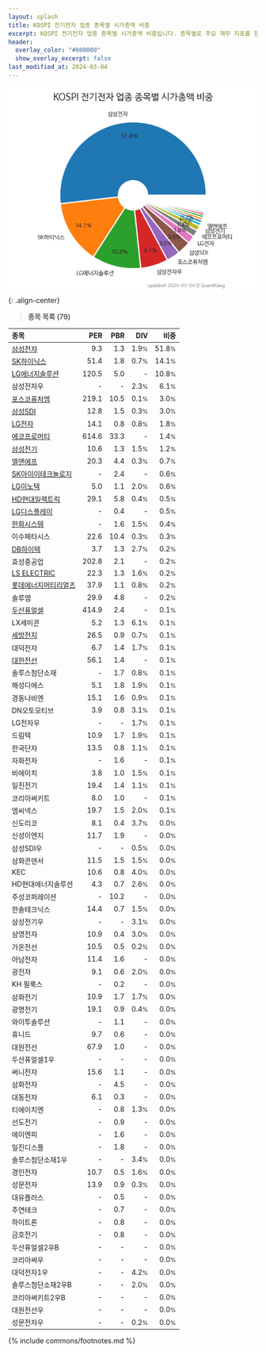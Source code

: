 ```yaml
---
layout: splash
title: KOSPI 전기전자 업종 종목별 시가총액 비중
excerpt: KOSPI 전기전자 업종 종목별 시가총액 비중입니다. 종목별로 주요 재무 지표를 함께 표시합니다.
header:
  overlay_color: "#800000"
  show_overlay_excerpt: false
last_modified_at: 2024-03-04
---
```



![KOSPI 전기전자 업종 종목별 시가총액 비중](/stats/sector/images/kospi_업종_전기전자_종목.png){: .align-center}


> **종목 목록 (79)**<a id="list"></a>

| **종목** | **PER** | **PBR** | **DIV** | **비중** |
| :------- | ------: | ------: | ------: | -------: |
| [삼성전자](/005930/) | 9.3 | 1.3 | 1.9<small>%</small> | 51.8<small>%</small> |
| [SK하이닉스](/000660/) | 51.4 | 1.8 | 0.7<small>%</small> | 14.1<small>%</small> |
| [LG에너지솔루션](/373220/) | 120.5 | 5.0 | - | 10.8<small>%</small> |
| 삼성전자우 | - | - | 2.3<small>%</small> | 6.1<small>%</small> |
| [포스코퓨처엠](/003670/) | 219.1 | 10.5 | 0.1<small>%</small> | 3.0<small>%</small> |
| [삼성SDI](/006400/) | 12.8 | 1.5 | 0.3<small>%</small> | 3.0<small>%</small> |
| [LG전자](/066570/) | 14.1 | 0.8 | 0.8<small>%</small> | 1.8<small>%</small> |
| [에코프로머티](/450080/) | 614.6 | 33.3 | - | 1.4<small>%</small> |
| [삼성전기](/009150/) | 10.6 | 1.3 | 1.5<small>%</small> | 1.2<small>%</small> |
| [엘앤에프](/066970/) | 20.3 | 4.4 | 0.3<small>%</small> | 0.7<small>%</small> |
| [SK아이이테크놀로지](/361610/) | - | 2.4 | - | 0.6<small>%</small> |
| [LG이노텍](/011070/) | 5.0 | 1.1 | 2.0<small>%</small> | 0.6<small>%</small> |
| [HD현대일렉트릭](/267260/) | 29.1 | 5.8 | 0.4<small>%</small> | 0.5<small>%</small> |
| [LG디스플레이](/034220/) | - | 0.4 | - | 0.5<small>%</small> |
| [한화시스템](/272210/) | - | 1.6 | 1.5<small>%</small> | 0.4<small>%</small> |
| 이수페타시스 | 22.6 | 10.4 | 0.3<small>%</small> | 0.3<small>%</small> |
| [DB하이텍](/000990/) | 3.7 | 1.3 | 2.7<small>%</small> | 0.2<small>%</small> |
| 효성중공업 | 202.8 | 2.1 | - | 0.2<small>%</small> |
| [LS ELECTRIC](/010120/) | 22.3 | 1.3 | 1.6<small>%</small> | 0.2<small>%</small> |
| [롯데에너지머티리얼즈](/020150/) | 37.9 | 1.1 | 0.8<small>%</small> | 0.2<small>%</small> |
| 솔루엠 | 29.9 | 4.8 | - | 0.2<small>%</small> |
| [두산퓨얼셀](/336260/) | 414.9 | 2.4 | - | 0.1<small>%</small> |
| LX세미콘 | 5.2 | 1.3 | 6.1<small>%</small> | 0.1<small>%</small> |
| [세방전지](/004490/) | 26.5 | 0.9 | 0.7<small>%</small> | 0.1<small>%</small> |
| 대덕전자 | 6.7 | 1.4 | 1.7<small>%</small> | 0.1<small>%</small> |
| [대한전선](/001440/) | 56.1 | 1.4 | - | 0.1<small>%</small> |
| 솔루스첨단소재 | - | 1.7 | 0.8<small>%</small> | 0.1<small>%</small> |
| 해성디에스 | 5.1 | 1.8 | 1.9<small>%</small> | 0.1<small>%</small> |
| 경동나비엔 | 15.1 | 1.6 | 0.9<small>%</small> | 0.1<small>%</small> |
| DN오토모티브 | 3.9 | 0.8 | 3.1<small>%</small> | 0.1<small>%</small> |
| LG전자우 | - | - | 1.7<small>%</small> | 0.1<small>%</small> |
| 드림텍 | 10.9 | 1.7 | 1.9<small>%</small> | 0.1<small>%</small> |
| 한국단자 | 13.5 | 0.8 | 1.1<small>%</small> | 0.1<small>%</small> |
| 자화전자 | - | 1.6 | - | 0.1<small>%</small> |
| 비에이치 | 3.8 | 1.0 | 1.5<small>%</small> | 0.1<small>%</small> |
| 일진전기 | 19.4 | 1.4 | 1.1<small>%</small> | 0.1<small>%</small> |
| 코리아써키트 | 8.0 | 1.0 | - | 0.1<small>%</small> |
| 엠씨넥스 | 19.7 | 1.5 | 2.0<small>%</small> | 0.1<small>%</small> |
| 신도리코 | 8.1 | 0.4 | 3.7<small>%</small> | 0.0<small>%</small> |
| 신성이엔지 | 11.7 | 1.9 | - | 0.0<small>%</small> |
| 삼성SDI우 | - | - | 0.5<small>%</small> | 0.0<small>%</small> |
| 삼화콘덴서 | 11.5 | 1.5 | 1.5<small>%</small> | 0.0<small>%</small> |
| KEC | 10.6 | 0.8 | 4.0<small>%</small> | 0.0<small>%</small> |
| HD현대에너지솔루션 | 4.3 | 0.7 | 2.6<small>%</small> | 0.0<small>%</small> |
| 주성코퍼레이션 | - | 10.2 | - | 0.0<small>%</small> |
| 한솔테크닉스 | 14.4 | 0.7 | 1.5<small>%</small> | 0.0<small>%</small> |
| 삼성전기우 | - | - | 3.1<small>%</small> | 0.0<small>%</small> |
| 삼영전자 | 10.9 | 0.4 | 3.0<small>%</small> | 0.0<small>%</small> |
| 가온전선 | 10.5 | 0.5 | 0.2<small>%</small> | 0.0<small>%</small> |
| 아남전자 | 11.4 | 1.6 | - | 0.0<small>%</small> |
| 광전자 | 9.1 | 0.6 | 2.0<small>%</small> | 0.0<small>%</small> |
| KH 필룩스 | - | 0.2 | - | 0.0<small>%</small> |
| 삼화전기 | 10.9 | 1.7 | 1.7<small>%</small> | 0.0<small>%</small> |
| 광명전기 | 19.1 | 0.9 | 0.4<small>%</small> | 0.0<small>%</small> |
| 와이투솔루션 | - | 1.1 | - | 0.0<small>%</small> |
| 휴니드 | 9.7 | 0.6 | - | 0.0<small>%</small> |
| 대원전선 | 67.9 | 1.0 | - | 0.0<small>%</small> |
| 두산퓨얼셀1우 | - | - | - | 0.0<small>%</small> |
| 써니전자 | 15.6 | 1.1 | - | 0.0<small>%</small> |
| 삼화전자 | - | 4.5 | - | 0.0<small>%</small> |
| 대동전자 | 6.1 | 0.3 | - | 0.0<small>%</small> |
| 티에이치엔 | - | 0.8 | 1.3<small>%</small> | 0.0<small>%</small> |
| 선도전기 | - | 0.9 | - | 0.0<small>%</small> |
| 에이엔피 | - | 1.6 | - | 0.0<small>%</small> |
| 일진디스플 | - | 1.8 | - | 0.0<small>%</small> |
| 솔루스첨단소재1우 | - | - | 3.4<small>%</small> | 0.0<small>%</small> |
| 경인전자 | 10.7 | 0.5 | 1.6<small>%</small> | 0.0<small>%</small> |
| 성문전자 | 13.9 | 0.9 | 0.3<small>%</small> | 0.0<small>%</small> |
| 대유플러스 | - | 0.5 | - | 0.0<small>%</small> |
| 주연테크 | - | 0.7 | - | 0.0<small>%</small> |
| 하이트론 | - | 0.8 | - | 0.0<small>%</small> |
| 금호전기 | - | 0.8 | - | 0.0<small>%</small> |
| 두산퓨얼셀2우B | - | - | - | 0.0<small>%</small> |
| 코리아써우 | - | - | - | 0.0<small>%</small> |
| 대덕전자1우 | - | - | 4.2<small>%</small> | 0.0<small>%</small> |
| 솔루스첨단소재2우B | - | - | 2.0<small>%</small> | 0.0<small>%</small> |
| 코리아써키트2우B | - | - | - | 0.0<small>%</small> |
| 대원전선우 | - | - | - | 0.0<small>%</small> |
| 성문전자우 | - | - | 0.2<small>%</small> | 0.0<small>%</small> |

{% include commons/footnotes.md %}